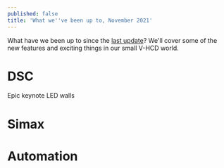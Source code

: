 ```yaml
---
published: false
title: 'What we''ve been up to, November 2021'
---
```

What have we been up to since the [last update](/whats-new-2021-08)? We'll cover some of the new features and exciting things in our small V-HCD world.

# DSC

Epic keynote
LED walls

# Simax

# Automation
